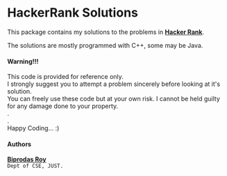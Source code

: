 # HackerRank Solutions

This package contains my solutions to the problems in [**Hacker Rank**](http://hackerrank.com/). 

The solutions are mostly programmed with C++, some may be Java.

#### Warning!!!
This code is provided for reference only.  
I strongly suggest you to attempt a problem sincerely before looking at it's solution.  
You can freely use these code but at your own risk. I cannot be held guilty for any damage done to your  property.  
.    
.  
Happy Coding... :)

#### Authors
**[Biprodas Roy](https://github.com/bipro10)**  
   `Dept of CSE, JUST.`